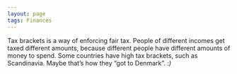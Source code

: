 ```yaml
---
layout: page
tags: Finances 
---
```


Tax brackets is a way of enforcing fair tax. People of different incomes get taxed different amounts, because different people have different amounts of money to spend. Some countries have high tax brackets, such as Scandinavia. Maybe that’s how they “got to Denmark”. :*)*